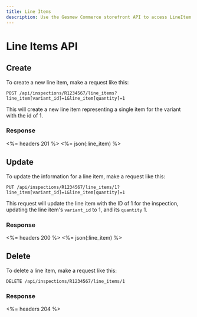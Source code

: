 ```yaml
---
title: Line Items
description: Use the Gesmew Commerce storefront API to access LineItem data.
---
```


# Line Items API

## Create

To create a new line item, make a request like this:

    POST /api/inspections/R1234567/line_items?line_item[variant_id]=1&line_item[quantity]=1

This will create a new line item representing a single item for the variant with the id of 1.

### Response

<%= headers 201 %>
<%= json(:line_item) %>

## Update

To update the information for a line item, make a request like this:

    PUT /api/inspections/R1234567/line_items/1?line_item[variant_id]=1&line_item[quantity]=1

This request will update the line item with the ID of 1 for the inspection, updating the line item's `variant_id` to 1, and its `quantity` 1.

### Response

<%= headers 200 %>
<%= json(:line_item) %>

## Delete

To delete a line item, make a request like this:

    DELETE /api/inspections/R1234567/line_items/1

### Response

<%= headers 204 %>

